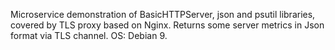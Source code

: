 Microservice demonstration of BasicHTTPServer, json and psutil libraries, covered by TLS proxy based on Nginx.
Returns some server metrics in Json format via TLS channel.
OS: Debian 9.
